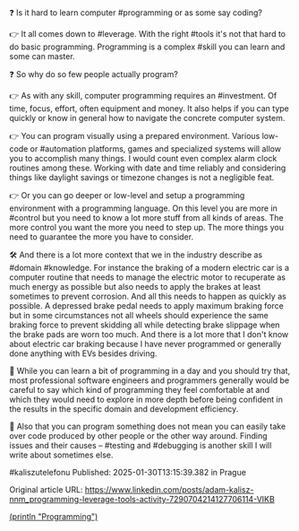 ❓ Is it hard to learn computer #programming or as some say coding?


👉 It all comes down to #leverage. With the right #tools it's not that hard to do basic programming. Programming is a complex #skill you can learn and some can master.


❓ So why do so few people actually program?


👉 As with any skill, computer programming requires an #investment. Of time, focus, effort, often equipment and money. It also helps if you can type quickly or know in general how to navigate the concrete computer system.


👉 You can program visually using a prepared environment. Various low-code or #automation platforms, games and specialized systems will allow you to accomplish many things. I would count even complex alarm clock routines among these. Working with date and time reliably and considering things like daylight savings or timezone changes is not a negligible feat.


👉 Or you can go deeper or low-level and setup a programming environment with a programming language. On this level you are more in #control but you need to know a lot more stuff from all kinds of areas. The more control you want the more you need to step up. The more things you need to guarantee the more you have to consider.


🛠️ And there is a lot more context that we in the industry describe as #domain #knowledge. For instance the braking of a modern electric car is a computer routine that needs to manage the electric motor to recuperate as much energy as possible but also needs to apply the brakes at least sometimes to prevent corrosion. And all this needs to happen as quickly as possible. A depressed brake pedal needs to apply maximum braking force but in some circumstances not all wheels should experience the same braking force to prevent skidding all while detecting brake slippage when the brake pads are worn too much. And there is a lot more that I don't know about electric car braking because I have never programmed or generally done anything with EVs besides driving.


🫴 While you can learn a bit of programming in a day and you should try that, most professional software engineers and programmers generally would be careful to say which kind of programming they feel comfortable at and which they would need to explore in more depth before being confident in the results in the specific domain and development efficiency.


🧐 Also that you can program something does not mean you can easily take over code produced by other people or the other way around. Finding issues and their causes – #testing and #debugging is another skill I will write about sometimes else.


#kaliszutelefonu
Published: 2025-01-30T13:15:39.382 in Prague

Original article URL: https://www.linkedin.com/posts/adam-kalisz-nnm_programming-leverage-tools-activity-7290704214127706114-VIKB

[(println "Programming")](./media/programming.png)